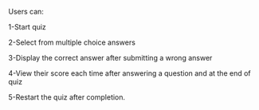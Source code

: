 Users can:

1-Start quiz

2-Select from multiple choice answers

3-Display the correct answer after submitting a wrong answer

4-View their score each time after answering a question and at the end of quiz

5-Restart the quiz after completion.
